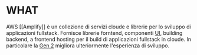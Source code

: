 # WHAT

AWS [[Amplify]] è un collezione di servizi cloude e librerie per lo sviluppo di applicazioni fullstack.
Fornisce librerie forntend, componenti [UI](UI), building backend, a frontend hosting per il build di applicazioni fullstack in cloude. In particolare la [Gen 2](https://docs.amplify.aws/react/how-amplify-works/concepts/) migliora ulteriormente l'esperienza di sviluppo.

